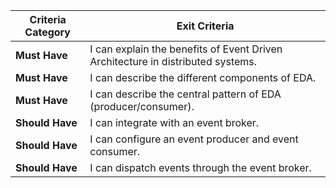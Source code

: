 | **Criteria Category** | **Exit Criteria**                                                                                   |
|-----------------------|---------------------------------------------------------------------------------------------------|
| **Must Have**         | I can explain the benefits of Event Driven Architecture in distributed systems.                  |
| **Must Have**         | I can describe the different components of EDA.                                                  |
| **Must Have**         | I can describe the central pattern of EDA (producer/consumer).                                   |
| **Should Have**       | I can integrate with an event broker.                                                            |
| **Should Have**       | I can configure an event producer and event consumer.                                            |
| **Should Have**       | I can dispatch events through the event broker.                                                 |